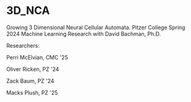 # 3D_NCA
Growing 3 Dimensional Neural Cellular Automata. Pitzer College Spring 2024 Machine Learning Research with David Bachman, Ph.D.

Researchers:

Perri McElvian, CMC '25

Oliver Ricken, PZ '24

Zack Baum, PZ '24

Macks Plush, PZ '25
